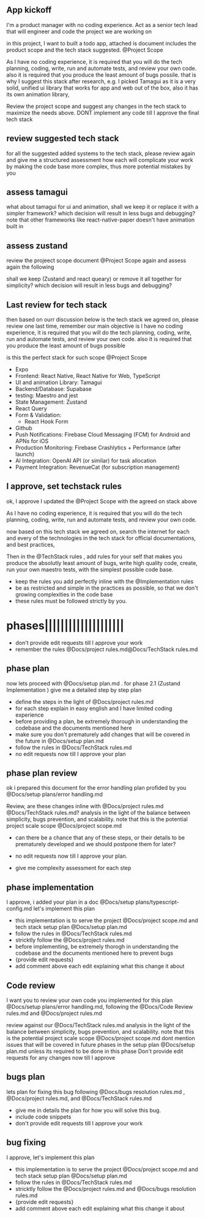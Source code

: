 ## App kickoff
I'm a product manager with no coding experience. Act as a senior tech lead that will engineer and code the project we are working on

in this project, I want to built a todo app, attached is document includes the product scope and the tech stack suggested. @Project Scope 

As I have no coding experience, it is required that you will do the tech planning, coding, write, run and automate tests, and review your own code. also it is required that you produce the least amount of bugs possile. that is why I suggest this stack after research, e.g. I picked Tamagui as it is a very solid, unified ui library that works for app and web out of the box, also it has its own animation library,


Review the project scope and suggest any changes in the tech stack to maximize the needs above.  DONT implement any code till I approve the final tech stack


## review suggested tech stack
for all the suggested added systems to the tech stack, please review again and give me a structured assessment how each will complicate your work by making the code base more complex, thus more potential mistakes by you

## assess tamagui
what about tamagui for ui and animation, shall we keep it or replace it with a simpler framework? which decision will result in less bugs and debugging? note that other frameworks like react-native-paper doesn't have animation built in

## assess zustand
review the projeect scope document @Project Scope again and assess again the following

shall we keep (Zustand and react queary) or remove it all together for simplicity? which decision will result in less bugs and debugging? 

## Last review for tech stack
then based on ourr discussion below is the tech stack we agreed on, please review one last time, remember our main objective is I have no coding experience, it is required that you will do the tech planning, coding, write, run and automate tests, and review your own code. also it is required that you produce the least amount of bugs possible

is this the perfect stack for such scope @Project Scope 

* Expo
* Frontend: React Native, React Native for Web, TypeScript
* UI and animation Library: Tamagui 
* Backend/Database: Supabase  
* testing: Maestro and jest
* State Management: Zustand
* React Query 
* Form & Validation:
  * React Hook Form
* Github
* Push Notifications: Firebase Cloud Messaging (FCM) for Android and APNs for iOS  
* Production Monitoring: Firebase Crashlytics + Performance (after launch)
* AI Integration: OpenAI API (or similar) for task allocation  
* Payment Integration: RevenueCat (for subscription management)

## I approve, set techstack rules
ok, I approve
I updated the @Project Scope with the agreed on stack above 

As I have no coding experience, it is required that you will do the tech planning, coding, write, run and automate tests, and review your own code.

now based on this tech stack we agreed on, search the internet for each and every of the technologies in the tech stack for official documentations, and best practices,

Then in the @TechStack rules , add rules for your self that makes you produce the absolutly least amount of bugs, write high quality code, create, run your own maestro tests, with the simplest possible code base. 

- keep the rules you add perfectly inline with the @Implementation rules 
- be as restricted and simple in the practices as possible, so that we don't growing complexities in the code base
- these rules must be followed strictly by you.

# phases||||||||||||||||||||

- don't provide edit requests till I approve your work
- remember the rules @Docs/project rules.md@Docs/TechStack rules.md

## phase plan
now lets proceed with @Docs/setup plan.md . for phase 2.1 (Zustand Implementation ) give me a detailed step by step plan

- define the steps in the light of @Docs/project rules.md
- for each step explain in easy english and I have limited coding experience
- before providing a plan, be extremely thorough in understanding the codebase and the documents mentioned here 
- make sure you don't prematurely add changes that will be covered in the future in @Docs/setup plan.md
- follow the rules in @Docs/TechStack rules.md
- no edit requests now till I approve your plan

## phase plan review 
ok i prepared this document for the error handling plan profided by you @Docs/setup plans/error handling.md

Review, are these changes inline with @Docs/project rules.md  @Docs/TechStack rules.md? analysis in the light of the balance between simplicity, bugs prevention, and scalability. note that this is the potential project scale scope @Docs/project scope.md 
- can there be a chance that any of these steps, or their details to be prematurely developed and we should postpone them for later?

- no edit requests now till I approve your plan.
- give me complexity assessment for each step

## phase implementation 
I approve, i added your plan in a doc @Docs/setup plans/typescript-config.md 
let's implement this plan 

- this implementation is to serve the project @Docs/project scope.md and tech stack setup plan @Docs/setup plan.md
- follow the rules in @Docs/TechStack rules.md
- stricktly follow the @Docs/project rules.md
- before implementing, be extremely thorogh in understanding the codebase and the documents mentioned here to prevent bugs
- {provide edit requests}
- add comment above each edit explaining what this change it about
  
## Code review
I want you to review your own code you implemented for this plan @Docs/setup plans/error handling.md, following the @Docs/Code Review rules.md and @Docs/project rules.md

review against our @Docs/TechStack rules.md
analysis in the light of the balance between simplicity, bugs prevention, and scalability. note that this is the potential project scale scope @Docs/project scope.md
dont mention issues that will be covered in future phases in the setup plan @Docs/setup plan.md unless its required to be done in this phase
Don't provide edit requests for any changes now till I approve


## bugs plan
lets plan for fixing this bug following @Docs/bugs resolution rules.md , @Docs/project rules.md, and @Docs/TechStack rules.md

- give me in details the plan for how you will solve this bug.
- include code snippets
- don't provide edit requests till I approve your work

## bug fixing
I approve, let's implement this plan

- this implementation is to serve the project @Docs/project scope.md and tech stack setup plan @Docs/setup plan.md
- follow the rules in @Docs/TechStack rules.md
- stricktly follow the @Docs/project rules.md and @Docs/bugs resolution rules.md
- {provide edit requests}
- add comment above each edit explaining what this change it about